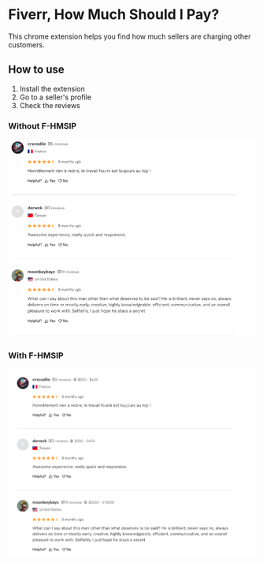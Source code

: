 # Fiverr, How Much Should I Pay?

This chrome extension helps you find how much sellers are charging other customers.

## How to use

1) Install the extension
2) Go to a seller's profile
3) Check the reviews

### Without F-HMSIP

![Screenshot](./example-without.png)

### With F-HMSIP

![Screenshot](./example.png)
